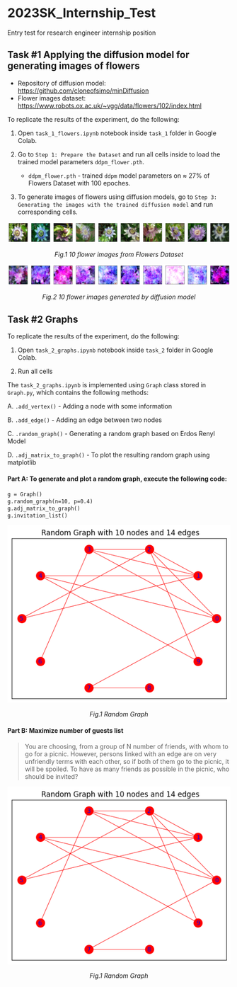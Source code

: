 # 2023SK_Internship_Test
Entry test for research engineer internship position 

## Task #1 Applying the diffusion model for generating images of flowers

- Repository of diffusion model: https://github.com/cloneofsimo/minDiffusion
- Flower images dataset: https://www.robots.ox.ac.uk/~vgg/data/flowers/102/index.html

To replicate the results of the experiment, do the following: 
1. Open `task_1_flowers.ipynb` notebook inside `task_1` folder in Google Colab.

2. Go to `Step 1: Prepare the Dataset` and run all cells inside to load the trained model parameters `ddpm_flower.pth`.
    - `ddpm_flower.pth` - trained `ddpm` model parameters on $\approx$ 27% of Flowers Dataset with 100 epoches.
    
3. To generate images of flowers using diffusion models, go to `Step 3: Generating the images with the trained diffusion model` and run corresponding cells.


<p align="center">
  <img src="task_1/figures/task1_fig1.png">
</p>
<p align="center">   
   <em> Fig.1 10 flower images from Flowers Dataset </em>
</p>

<p align="center">
  <img src="task_1/figures/task1_fig2.png">
</p>
<p align="center">   
   <em> Fig.2 10 flower images generated by diffusion model </em>
</p>



## Task #2 Graphs

To replicate the results of the experiment, do the following: 
1. Open `task_2_graphs.ipynb` notebook inside `task_2` folder in Google Colab.
    
2. Run all cells


The `task_2_graphs.ipynb` is implemented using `Graph` class stored in `Graph.py`, which contains the following methods: 

A. `.add_vertex()` - Adding a node with some information 

B. `.add_edge()` - Adding an edge between two nodes 

C. `.random_graph()` - Generating a random graph based on Erdos Renyl Model

D. `.adj_matrix_to_graph()` - To plot the resulting random graph using matplotlib


#### Part A: To generate and plot a random graph, execute the following code:

```
g = Graph()
g.random_graph(n=10, p=0.4)
g.adj_matrix_to_graph()
g.invitation_list()
```


<p align="center">
  <img src="task_2/figures/task2_fig1.png">
</p>
<p align="center">   
   <em> Fig.1 Random Graph </em>
</p>


#### Part B: Maximize number of guests list

>You are choosing, from a group of N number of friends, with whom to go for a picnic. However, persons linked with an edge are on very unfriendly terms with each other, so if both of them go to the picnic, it will be spoiled. To have as many friends as possible in the picnic, who should be invited?


<p align="center">
  <img src="task_2/figures/task2_fig1.png">
</p>
<p align="center">   
   <em> Fig.1 Random Graph </em>
</p>
